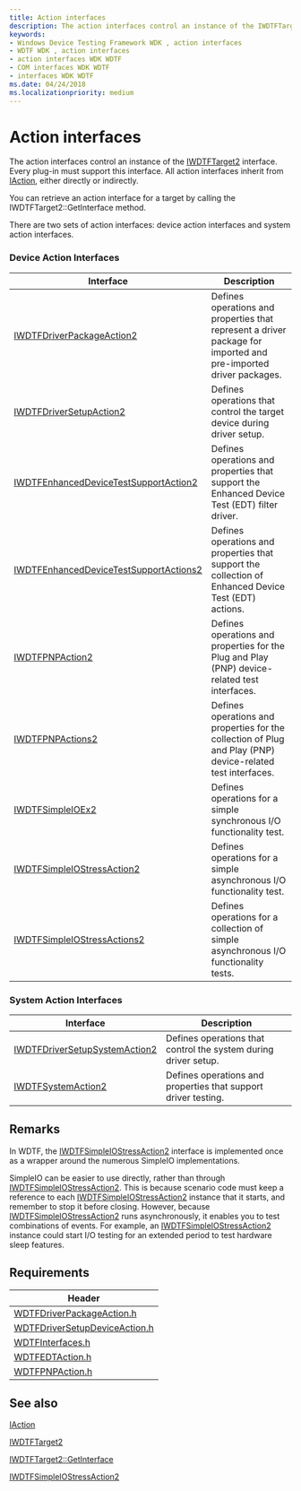 ```yaml
---
title: Action interfaces
description: The action interfaces control an instance of the IWDTFTarget2 interface. Every plug-in must support this interface.
keywords:
- Windows Device Testing Framework WDK , action interfaces
- WDTF WDK , action interfaces
- action interfaces WDK WDTF
- COM interfaces WDK WDTF
- interfaces WDK WDTF
ms.date: 04/24/2018
ms.localizationpriority: medium
---
```


# Action interfaces

The action interfaces control an instance of the [IWDTFTarget2](/windows-hardware/drivers/ddi/wdtf/nn-wdtf-iwdtftarget2) interface. Every plug-in must support this interface. All action interfaces inherit from [IAction](/windows-hardware/drivers/ddi/wdtf/nn-wdtf-iaction), either directly or indirectly. 

You can retrieve an action interface for a target by calling the IWDTFTarget2::GetInterface method.

There are two sets of action interfaces: device action interfaces and system action interfaces.

### Device Action Interfaces

| Interface | Description |
|-|-|
|[IWDTFDriverPackageAction2](https://docs.microsoft.com/windows-hardware/drivers/ddi/wdtfdriverpackageaction/nn-wdtfdriverpackageaction-iwdtfdriverpackageaction2) |  Defines operations and properties that represent a driver package for imported and pre-imported driver packages. |
|[IWDTFDriverSetupAction2](https://docs.microsoft.com/windows-hardware/drivers/ddi/wdtfdriversetupdeviceaction/nn-wdtfdriversetupdeviceaction-iwdtfdriversetupaction2) | Defines operations that control the target device during driver setup. |
|[IWDTFEnhancedDeviceTestSupportAction2](/windows-hardware/drivers/ddi/wdtfedtaction/nn-wdtfedtaction-iwdtfenhanceddevicetestsupportaction2) | Defines operations and properties that support the Enhanced Device Test (EDT) filter driver. |
|[IWDTFEnhancedDeviceTestSupportActions2](/windows-hardware/drivers/ddi/wdtfedtaction/nn-wdtfedtaction-iwdtfenhanceddevicetestsupportactions2) | Defines operations and properties that support the collection of Enhanced Device Test (EDT) actions. |
|[IWDTFPNPAction2](/windows-hardware/drivers/ddi/wdtfpnpaction/nn-wdtfpnpaction-iwdtfpnpaction2) | Defines operations and properties for the Plug and Play (PNP) device-related test interfaces. |
|[IWDTFPNPActions2](/windows-hardware/drivers/ddi/wdtfpnpaction/nn-wdtfpnpaction-iwdtfpnpactions2) |Defines operations and properties for the collection of Plug and Play (PNP) device-related test interfaces. |
|[IWDTFSimpleIOEx2](/windows-hardware/drivers/ddi/wdtfinterfaces/nn-wdtfinterfaces-iwdtfsimpleioex2) | Defines operations for a simple synchronous I/O functionality test. |
|[IWDTFSimpleIOStressAction2](/windows-hardware/drivers/ddi/wdtfinterfaces/nn-wdtfinterfaces-iwdtfsimpleiostressaction2) | Defines operations for a simple asynchronous I/O functionality test. |
|[IWDTFSimpleIOStressActions2](/windows-hardware/drivers/ddi/wdtfinterfaces/nn-wdtfinterfaces-iwdtfsimpleiostressactions2) | Defines operations for a collection of simple asynchronous I/O functionality tests. |
 
### System Action Interfaces

| Interface | Description |
|-|-|
|[IWDTFDriverSetupSystemAction2](https://docs.microsoft.com/windows-hardware/drivers/ddi/wdtfdriversetupsystemaction/nn-wdtfdriversetupsystemaction-iwdtfdriversetupsystemaction2) | Defines operations that control the system during driver setup. |
|[IWDTFSystemAction2](/windows-hardware/drivers/ddi/wdtfsystemaction/nn-wdtfsystemaction-iwdtfsystemaction2) | Defines operations and properties that support driver testing. |
 

## Remarks

In WDTF, the [IWDTFSimpleIOStressAction2](/windows-hardware/drivers/ddi/wdtfinterfaces/nn-wdtfinterfaces-iwdtfsimpleiostressaction2) interface is implemented once as a wrapper around the numerous SimpleIO implementations.

SimpleIO can be easier to use directly, rather than through [IWDTFSimpleIOStressAction2](/windows-hardware/drivers/ddi/wdtfinterfaces/nn-wdtfinterfaces-iwdtfsimpleiostressaction2). This is because scenario code must keep a reference to each [IWDTFSimpleIOStressAction2](/windows-hardware/drivers/ddi/wdtfinterfaces/nn-wdtfinterfaces-iwdtfsimpleiostressaction2) instance that it starts, and remember to stop it before closing. However, because [IWDTFSimpleIOStressAction2](/windows-hardware/drivers/ddi/wdtfinterfaces/nn-wdtfinterfaces-iwdtfsimpleiostressaction2) runs asynchronously, it enables you to test combinations of events. For example, an [IWDTFSimpleIOStressAction2](/windows-hardware/drivers/ddi/wdtfinterfaces/nn-wdtfinterfaces-iwdtfsimpleiostressaction2) instance could start I/O testing for an extended period to test hardware sleep features.

## Requirements

| Header|
|-|
|[WDTFDriverPackageAction.h](https://docs.microsoft.com/windows-hardware/drivers/ddi/wdtfdriverpackageaction/index)|
|[WDTFDriverSetupDeviceAction.h](https://docs.microsoft.com/windows-hardware/drivers/ddi/wdtfdriversetupdeviceaction/index)|
|[WDTFInterfaces.h](/windows-hardware/drivers/ddi/wdtfinterfaces/index) |
|[WDTFEDTAction.h](/windows-hardware/drivers/ddi/wdtfedtaction/index) |
|[WDTFPNPAction.h](/windows-hardware/drivers/ddi/wdtfpnpaction/index) |


## See also
[IAction](/windows-hardware/drivers/ddi/wdtf/nn-wdtf-iaction)

[IWDTFTarget2](/windows-hardware/drivers/ddi/wdtf/nn-wdtf-iwdtftarget2) 

[IWDTFTarget2::GetInterface](/windows-hardware/drivers/ddi/wdtf/nf-wdtf-iwdtftarget2-getinterface)

[IWDTFSimpleIOStressAction2](/windows-hardware/drivers/ddi/wdtfinterfaces/nn-wdtfinterfaces-iwdtfsimpleiostressaction2)